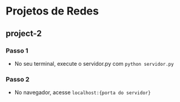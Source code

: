 # Projetos de Redes


## project-2

### Passo 1
 - No seu terminal, execute o servidor.py com ```python servidor.py``` 

### Passo 2
 - No navegador, acesse ```localhost:{porta do servidor}``` 
 
